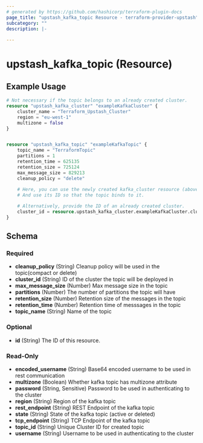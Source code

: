```yaml
---
# generated by https://github.com/hashicorp/terraform-plugin-docs
page_title: "upstash_kafka_topic Resource - terraform-provider-upstash"
subcategory: ""
description: |-
  
---
```


# upstash_kafka_topic (Resource)



## Example Usage

```terraform
# Not necessary if the topic belongs to an already created cluster.
resource "upstash_kafka_cluster" "exampleKafkaCluster" {
    cluster_name = "Terraform_Upstash_Cluster"
    region = "eu-west-1"
    multizone = false
}


resource "upstash_kafka_topic" "exampleKafkaTopic" {
    topic_name = "TerraformTopic"
    partitions = 1
    retention_time = 625135
    retention_size = 725124
    max_message_size = 829213
    cleanup_policy = "delete"
    
    # Here, you can use the newly created kafka_cluster resource (above) named exampleKafkaCluster.
    # And use its ID so that the topic binds to it.

    # Alternatively, provide the ID of an already created cluster.
    cluster_id = resource.upstash_kafka_cluster.exampleKafkaCluster.cluster_id
}
```

<!-- schema generated by tfplugindocs -->
## Schema

### Required

- **cleanup_policy** (String) Cleanup policy will be used in the topic(compact or delete)
- **cluster_id** (String) ID of the cluster the topic will be deployed in
- **max_message_size** (Number) Max message size in the topic
- **partitions** (Number) The number of partitions the topic will have
- **retention_size** (Number) Retention size of the messages in the topic
- **retention_time** (Number) Retention time of messsages in the topic
- **topic_name** (String) Name of the topic

### Optional

- **id** (String) The ID of this resource.

### Read-Only

- **encoded_username** (String) Base64 encoded username to be used in rest communication
- **multizone** (Boolean) Whether kafka topic has multizone attribute
- **password** (String, Sensitive) Password to be used in authenticating to the cluster
- **region** (String) Region of the kafka topic
- **rest_endpoint** (String) REST Endpoint of the kafka topic
- **state** (String) State of the kafka topic (active or deleted)
- **tcp_endpoint** (String) TCP Endpoint of the kafka topic
- **topic_id** (String) Unique Cluster ID for created topic
- **username** (String) Username to be used in authenticating to the cluster



